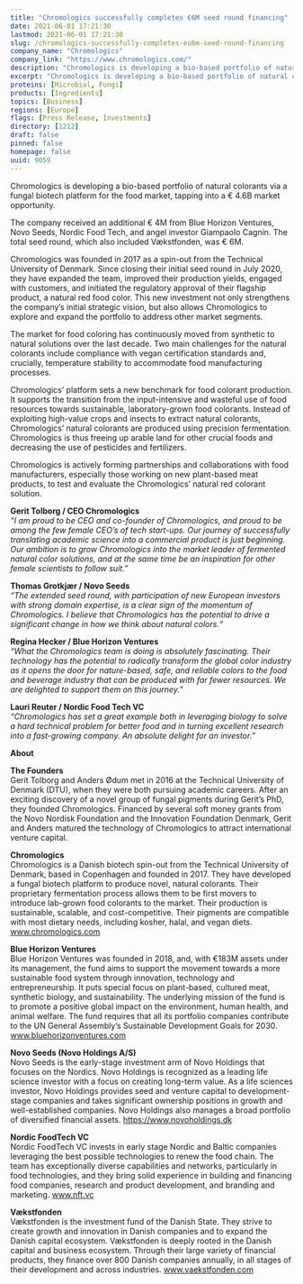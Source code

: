 ```yaml
---
title: "Chromologics successfully completes €6M seed round financing"
date: 2021-06-01 17:21:30
lastmod: 2021-06-01 17:21:30
slug: /chromologics-successfully-completes-eu6m-seed-round-financing
company_name: "Chromologics"
company_link: "https://www.chromologics.com/"
description: "Chromologics is developing a bio-based portfolio of natural colorants via a fungal biotech platform for the food market, tapping into a € 4.6B market opportunity. The company received an additional € 4M from Blue Horizon Ventures, Novo Seeds, Nordic Food Tech, and angel investor Giampaolo Cagnin. The total seed round, which also included Vækstfonden, was € 6M."
excerpt: "Chromologics is developing a bio-based portfolio of natural colorants via a fungal biotech platform for the food market, tapping into a € 4.6B market opportunity. The company received an additional € 4M from Blue Horizon Ventures, Novo Seeds, Nordic Food Tech, and angel investor Giampaolo Cagnin. The total seed round, which also included Vækstfonden, was € 6M."
proteins: [Microbial, Fungi]
products: [Ingredients]
topics: [Business]
regions: [Europe]
flags: [Press Release, Investments]
directory: [1212]
draft: false
pinned: false
homepage: false
uuid: 9059
---
```

<p>Chromologics is developing a bio-based portfolio of natural colorants via a fungal biotech platform for the food market, tapping into a € 4.6B market opportunity.</p>
<p>The company received an additional € 4M from Blue Horizon Ventures, Novo Seeds, Nordic Food Tech, and angel investor Giampaolo Cagnin. The total seed round, which also included Vækstfonden, was € 6M.</p>
<p>Chromologics was founded in 2017 as a spin-out from the Technical University of Denmark. Since closing their initial seed round in July 2020, they have expanded the team, improved their production yields, engaged with customers, and initiated the regulatory approval of their flagship product, a natural red food color. This new investment not only strengthens the company’s initial strategic vision, but also allows Chromologics to explore and expand the portfolio to address other market segments.</p>
<p>The market for food coloring has continuously moved from synthetic to natural solutions over the last decade. Two main challenges for the natural colorants include compliance with vegan certification standards and, crucially, temperature stability to accommodate food manufacturing processes.</p>
<p>Chromologics’ platform sets a new benchmark for food colorant production. It supports the transition from the input-intensive and wasteful use of food resources towards sustainable, laboratory-grown food colorants. Instead of exploiting high-value crops and insects to extract natural colorants, Chromologics’ natural colorants are produced using precision fermentation. Chromologics is thus freeing up arable land for other crucial foods and decreasing the use of pesticides and fertilizers.</p>
<p>Chromologics is actively forming partnerships and collaborations with food manufacturers, especially those working on new plant-based meat products, to test and evaluate the Chromologics’ natural red colorant solution.</p>
<p><strong>Gerit Tolborg / CEO Chromologics</strong><br />
<em>“I am proud to be CEO and co-founder of Chromologics, and proud to be among the few female CEO’s of tech start-ups. Our journey of successfully translating academic science into a commercial product is just beginning. Our ambition is to grow Chromologics into the market leader of fermented natural color solutions, and at the same time be an inspiration for other female scientists to follow suit.”</em></p>
<p><strong>Thomas Grotkjær / Novo Seeds</strong><br />
<em>“The extended seed round, with participation of new European investors with strong domain expertise, is a clear sign of the momentum of Chromologics. I believe that Chromologics has the potential to drive a significant change in how we think about natural colors.“</em></p>
<p><strong>Regina Hecker / Blue Horizon Ventures</strong><br />
<em>“What the Chromologics team is doing is absolutely fascinating. Their technology has the potential to radically transform the global color industry as it opens the door for nature-based, safe, and reliable colors to the food and beverage industry that can be produced with far fewer resources. We are delighted to support them on this journey.”</em></p>
<p><strong>Lauri Reuter / Nordic Food Tech VC</strong><br />
<em>“Chromologics has set a great example both in leveraging biology to solve a hard technical problem for better food and in turning excellent research into a fast-growing company. An absolute delight for an investor.”</em></p>
<p><strong>About</strong></p>
<p><strong>The Founders</strong><br />
Gerit Tolborg and Anders Ødum met in 2016 at the Technical University of Denmark (DTU), when they were both pursuing academic careers. After an exciting discovery of a novel group of fungal pigments during Gerit’s PhD, they founded Chromologics. Financed by several soft money grants from the Novo Nordisk Foundation and the Innovation Foundation Denmark, Gerit and Anders matured the technology of Chromologics to attract international venture capital.</p>
<p><strong>Chromologics</strong><br />
Chromologics is a Danish biotech spin-out from the Technical University of Denmark, based in Copenhagen and founded in 2017. They have developed a fungal biotech platform to produce novel, natural colorants. Their proprietary fermentation process allows them to be first movers to introduce lab-grown food colorants to the market. Their production is sustainable, scalable, and cost-competitive. Their pigments are compatible with most dietary needs, including kosher, halal, and vegan diets. <a href="http://www.chromologics.com">www.chromologics.com</a></p>
<p><strong>Blue Horizon Ventures</strong><br />
Blue Horizon Ventures was founded in 2018, and, with €183M assets under its management, the fund aims to support the movement towards a more sustainable food system through innovation, technology and entrepreneurship. It puts special focus on plant-based, cultured meat, synthetic biology, and sustainability. The underlying mission of the fund is to promote a positive global impact on the environment, human health, and animal welfare. The fund requires that all its portfolio companies contribute to the UN General Assembly’s Sustainable Development Goals for 2030. <a href="http://www.bluehorizonventures.com">www.bluehorizonventures.com</a></p>
<p><strong>Novo Seeds (Novo Holdings A/S)</strong><br />
Novo Seeds is the early-stage investment arm of Novo Holdings that focuses on the Nordics. Novo Holdings is recognized as a leading life science investor with a focus on creating long-term value. As a life sciences investor, Novo Holdings provides seed and venture capital to development-stage companies and takes significant ownership positions in growth and well-established companies. Novo Holdings also manages a broad portfolio of diversified financial assets. <a href="https://www.novoholdings.dk">https://www.novoholdings.dk</a></p>
<p><strong>Nordic FoodTech VC</strong><br />
Nordic FoodTech VC invests in early stage Nordic and Baltic companies leveraging the best possible technologies to renew the food chain. The team has exceptionally diverse capabilities and networks, particularly in food technologies, and they bring solid experience in building and financing food companies, research and product development, and branding and marketing. <a href="http://www.nft.vc">www.nft.vc</a></p>
<p><strong>Vækstfonden</strong><br />
Vækstfonden is the investment fund of the Danish State. They strive to create growth and innovation in Danish companies and to expand the Danish capital ecosystem. Vækstfonden is deeply rooted in the Danish capital and business ecosystem. Through their large variety of financial products, they finance over 800 Danish companies annually, in all stages of their development and across industries. <a href="http://www.vaekstfonden.com">www.vaekstfonden.com</a></p>

